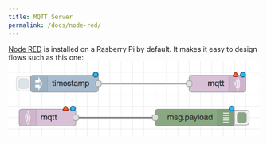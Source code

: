```yaml
---
title: MQTT Server
permalink: /docs/node-red/
---
```

[Node RED](https://nodered.org) is installed on a Rasberry Pi by default.
It makes it easy to design flows such as this one:
![](/img/Node-RED/Node-RED___node-red_marcoach_nl.png)